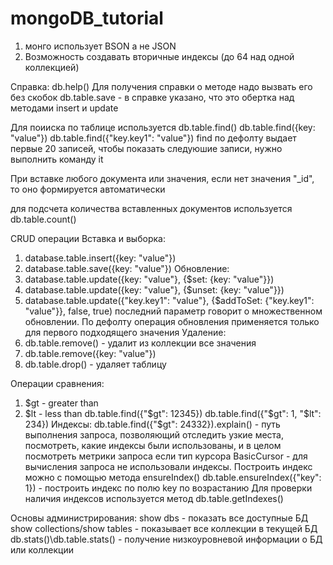 # mongoDB_tutorial

1. монго использует BSON а не JSON
2. Возможность создавать вторичные индексы (до 64 над одной коллекцией)

Справка: db.help()
Для получения справки о методе надо вызвать его без скобок
db.table.save - в справке указано, что это обертка над методами insert и update

Для поииска по таблице используется 
db.table.find()
db.table.find({key: "value"})
db.table.find({"key.key1": "value"})
find по дефолту выдает первые 20 записей, чтобы показать следуюшие записи, нужно выполнить команду it

При вставке любого документа или значения, если нет значения "_id", то оно формируется автоматически

для подсчета количества вставленных документов используется db.table.count()

CRUD операции
Вставка и выборка:
1. database.table.insert({key: "value"})
2. database.table.save({key: "value"})
Обновление:
1. database.table.update({key: "value"}, {$set: {key: "value"}})
2. database.table.update({key: "value"}, {$unset: {key: "value"}})
3. database.table.update({"key.key1": "value"}, 
                         {$addToSet: {"key.key1": "value"}}, false, true)
  последний параметр говорит о множественном обновлении. По дефолту операция обновления применяется только для первого подходящего значения
Удаление:
1. db.table.remove() - удалит из коллекции все значения
2. db.table.remove({key: "value"})
3. db.table.drop() - удаляет таблицу

Операции сравнения:
1. $gt - greater than
2. $lt - less than
db.table.find({"$gt": 12345})
db.table.find({"$gt": 1, "$lt": 234})
Индексы:
db.table.find({"$gt": 24332}).explain() - путь выполнения запроса, позволяющий отследить узкие места, посмотреть, какие индексы были использованы, и в целом посмотреть метрики запроса
если тип курсора BasicCursor - для вычисления запроса не использовали индексы.
Построить индекс можно с помощью метода ensureIndex()
db.table.ensureIndex({"key": 1}) - построить индекс по полю key по возрастанию
Для проверки наличия индексов используется метод db.table.getIndexes()

Основы администрирования:
show dbs - показать все доступные БД
show collections/show tables - показывает все коллекции в текущей БД
db.stats()\db.table.stats() - получение низкоуровневой информации о БД или коллекции


